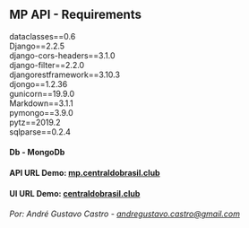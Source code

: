 ## MP API - Requirements

dataclasses==0.6  
Django==2.2.5  
django-cors-headers==3.1.0  
django-filter==2.2.0  
djangorestframework==3.10.3  
djongo==1.2.36  
gunicorn==19.9.0  
Markdown==3.1.1  
pymongo==3.9.0  
pytz==2019.2  
sqlparse==0.2.4

#### Db - MongoDb
#### API URL Demo: [mp.centraldobrasil.club](https://www.mp.centraldobrasil.club/api/mp)

#### UI URL Demo: [centraldobrasil.club](https://www.centraldobrasil.club)

###### Por: André Gustavo Castro - andregustavo.castro@gmail.com
